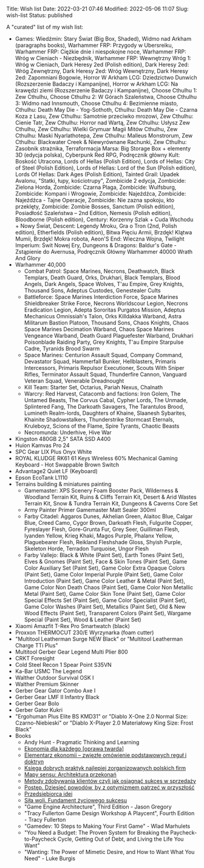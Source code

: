 Title: Wish list
Date: 2022-03-21 07:46
Modified: 2022-05-06 11:07
Slug: wish-list
Status: published

A "curated" list of my wish list:

- Games: Wiedźmin: Stary Świat (Big Box, Shaded), Widmo nad Arkham (paragraphs books), Warhammer FRP: Przygody w Ubersreiku, Warhammer FRP: Ciężkie dnie i niespokojne noce, Warhammer FRP: Wróg w Cieniach - Niezbędnik, Warhammer FRP: Wewnętrzny Wróg 1: Wróg w Cieniach, Dark Heresy 2ed (Polish edition), Dark Heresy 2ed: Wróg Zewnętrzny, Dark Heresy 2ed: Wróg Wewnętrzny, Dark Heresy 2ed: Zapomniani Bogowie, Horror W Arkham LCG: Dziedzictwo Dunwich (Rozszerzenie Badaczy i Kampanijne), Horror w Arkham LCG: Na krawędzi ziemi (Rozszerzenie Badaczy i Kampanijne), Choose Cthulhu 1: Zew Cthulhu, Choose Cthulhu 2: W Górach Szaleństwa, Choose Cthulhu 3: Widmo nad Innsmouth, Choose Cthulhu 4: Bezimienne miasto, Cthulhu: Death May Die - Yog-Sothoth, Cthulhu: Death May Die - Czarna Koza z Lasu, Zew Cthulhu: Samotnie przeciwko mrozowi, Zew Cthulhu: Cienie Tatr, Zew Cthulhu: Horror nad Wartą, Zew Cthulhu: Usłysz Zew Cthulhu, Zew Cthulhu: Wielki Grymuar Magii Mitów Cthulhu, Zew Cthulhu: Maski Nyarlathotepa, Zew Cthulhu: Malleus Monstrorum, Zew Cthulhu: Blackwater Creek & Niewyrównane Rachunki, Zew Cthulhu: Zasobnik strażnika, Terraformacja Marsa: Big Storage Box + elementy 3D (edycja polska), Cyberpunk Red RPG, Podręcznik główny Kult: Boskość Utracona, Lords of Hellas (Polish Edition), Lords of Hellas: City of Steel (Polish Edition), Lords of Hellas: Lord of the Sun (Polish edition), Lords Of Hellas: Dark Ages (Polish Edition), Tainted Grail: Upadek Avalonu, "Statki, łupy, kościotrupy", Zombicide 2 edycja, Zombicide: Zielona Horda, Zombicide: Czarna Plaga, Zombicide: Wulfsburg, Zombicide: Kompani i Wrogowie, Zombicide: Najeźdźca, Zombicide: Najeźdźca - Tajne Operacje, Zombicide: Nie zazna spokoju, kto przeklęty, Zombicide: Zombie Bosses, Sanctum (Polish edition), Posiadłość Szaleństwa – 2nd Edition, Nemesis (Polish edition), Bloodborne (Polish edition), Century: Korzenny Szlak + Cuda Wschodu + Nowy Świat, Descent: Legendy Mroku, Gra o Tron (2nd, Polish edition), Etherfields (Polish edition), Bitwa Pięciu Armii, Brzdęk! Klątwa Mumii, Brzdęk! Mokra robota, Aeon'S End: Wieczna Wojna, Twilight Imperium: Świt Nowej Ery, Dungeons & Dragons: Baldur's Gate - Zstąpienie do Avernusa, Podręcznik Główny Warhammer 40000 Wrath And Glory
- Warhammer 40,000
    - Combat Patrol: Space Marines, Necrons, Deathwatch, Black Templars, Death Guard, Orks, Drukhari, Black Templars, Blood Angels, Dark Angels, Space Wolves, T'au Empire, Grey Knights, Thousand Sons, Adeptus Custodes, Genestealer Cults
    - Battleforce: Space Marines Interdiction Force, Space Marines Shieldbreaker Strike Force, Necrons Worldscour Legion, Necrons Eradication Legion, Adepta Sororitas Purgatos Mission, Adeptus Mechanicus Omnissiah's Talon, Orks Killdakka Warband, Astra Militarum Bastion Platoon, Thousand Sons, Chaos Knights, Chaos Space Marines Decimation Warband, Chaos Space Marines Vengeance Warband, Death Guard Plaguefester Warband, Drukhari Poisonblade Raiding Party, Grey Knights, T'au Empire Starpulse Cadre, Tyranids Brood Swarm
    - Space Marines: Centurion Assault Squad, Company Command, Devastator Squad, Hammerfall Bunker, Hellblasters, Primaris Intercessors, Primaris Repulsor Executioner, Scouts With Sniper Rifles, Terminator Assault Squad, Thunderfire Cannon, Vanguard Veteran Squad, Venerable Dreadnought
    - Kill Team: Starter Set, Octarius, Pariah Nexus, Chalnath
    - Warcry: Red Harvest, Catacomb and factions: Iron Golem, The Untamed Beasts, The Corvus Cabal, Cypher Lords, The Unmade, Splintered Fang, The Darkoath Savagers, The Tarantulos Brood, Lumineth Realm-lords, Daughters of Khaine, Slaanesh Sybarites, Khainite Shadowstalkers, Thunderstrike Stormcast Eternals, Kruleboyz, Scions of the Flame, Spire Tyrants, Chaotic Beasts
    - Necromunda: Underhive, Hive War
- Kingston 480GB 2,5" SATA SSD A400
- Huion Kamvas Pro 24
- SPC Gear LIX Plus Onyx White
- ROYAL KLUDGE RK61 61 Keys Wireless 60% Mechanical Gaming Keyboard - Hot Swappable Brown Switch
- Advantage2 Quiet LF (Keyboard)
- Epson EcoTank L1110
- Terrains building & miniatures painting
    - Gamemaster: XPS Scenery Foam Booster Pack, Wilderness & Woodland Terrain Kit, Ruins & Cliffs Terrain Kit, Desert & Arid Wastes Terrain Kit, Snow & Tundra Terrain Kit, Dungeons & Caverns Core Set
    - Army Painter Primer Gamemaster Matt Sealer 300ml
    - Farby Citadel: Aggaros Dunes, Akhelian Green, Alaitoc Blue, Calgar Blue, Creed Camo, Cygor Brown, Darkoath Flesh, Fulgurite Copper, Fyreslayer Flesh, Gore-Grunta Fur, Grey Seer, Guilliman Flesh, Iyanden Yellow, Krieg Khaki, Magos Purple, Phalanx Yellow, Plaguebearer Flesh, Reikland Fleshshade Gloss, Shyish Purple, Skeleton Horde, Terradon Turquoise, Ungor Flesh
    - Farby Vallejo: Black & White (Paint Set), Earth Tones (Paint Set), Elves & Gnomes (Paint Set), Face & Skin Tones (Paint Set), Game Color Auxiliary Set (Paint Set), Game Color Extra Opaque Colors (Paint Set), Game Color Imperial Purple (Paint Set), Game Color Introduction (Paint Set), Game Color Leather & Metal (Paint Set), Game Color Non Death Chaos (Paint Set), Game Color Non Metallic Metal (Paint Set), Game Color Skin Tone (Paint Set), Game Color Special Effects Set (Paint Set), Game Color Specialist (Paint Set), Game Color Washes (Paint Set), Metallics (Paint Set), Old & New Wood Effects (Paint Set), Transparent Colors (Paint Set), Wargame Special (Paint Set), Wood & Leather (Paint Set)
- Xiaomi Amazfit T-Rex Pro Smartwatch (black)
- Proxxon THERMOCUT 230/E Wyrzynarka (foam cutter)
- "Multitool Leatherman Surge NEW Black" or "Multitool Leatherman Charge TTi Plus"
- Multitool Gerber Gear Legend Multi Plier 800
- CRKT Foresight
- Cold Steel Recon 1 Spear Point S35VN
- Ka-Bar USMC The Legend
- Walther Outdoor Survival OSK I
- Walther Premium Skinner
- Gerber Gear Gator Combo Axe I
- Gerber Gear LMF II Infantry Black
- Gerber Gear Bolo
- Gerber Gator Kukri
- "Ergohuman Plus Elite BS KMD31" or "Diablo X-One 2.0 Normal Size: Czarno-Niebieski" or "Diablo X-Player 2.0 Materiałowy King Size: Frost Black"
- Books
    - Andy Hunt - Pragmatic Thinking and Learning
    - [Ekonomia dla każdego [oprawa twarda]](https://www.fijor.com/ksiazki/ekonomia-dla-kazdego-2/)
    - [Elementarz ekonomii – zwięzłe omówienie podstawowych reguł i doktryn](https://www.fijor.com/ksiazki/elementarz-ekonomii-zwiezle-omowienie-podstawowych-regul-i-doktryn/)
    - [Księga dobrych praktyk najlepiej zorganizowanych polskich firm](https://www.fijor.com/ksiazki/ksiega-dobrych-praktyk/)
    - [Mapy sensu: Architektura przekonań](https://www.fijor.com/ksiazki/mapy-sensu/)
    - [Metody zdobywania klientów czyli jak osiągnąć sukces w sprzedaży](https://www.fijor.com/ksiazki/metody-zdobywania-klientow-czyli-jak-osiagnac-sukces-w-sprzedazy/)
    - [Postęp. Dziesięć powodów, by z optymizmem patrzeć w przyszłość](https://www.fijor.com/ksiazki/postep-dziesiec-powodow-by-z-optymizmem-patrzec-w-przyszlosc/)
    - [Przedsiębiorca idei](https://www.fijor.com/ksiazki/przedsiebiorca-idei/)
    - [Siła woli. Fundament życiowego sukcesu](https://www.fijor.com/ksiazki/sila-woli/)
    - "Game Engine Architecture", Third Edition - Jason Gregory
    - "Tracy Fullerton Game Design Workshop A Playcent", Fourth Edition - Tracy Fullerton
    - "Gamedev: 10 Steps to Making Your First Game" - Wlad Marhulets
    - "You Need a Budget: The Proven System for Breaking the Paycheck-to-Paycheck Cycle, Getting Out of Debt, and Living the Life You Want"
    - "Wanting: The Power of Mimetic Desire, and How to Want What You Need" - Luke Burgis
